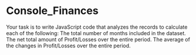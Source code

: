 # Console_Finances
Your task is to write JavaScript code that analyzes the records to calculate each of the following:  The total number of months included in the dataset.  The net total amount of Profit/Losses over the entire period.  The average of the changes in Profit/Losses over the entire period.
